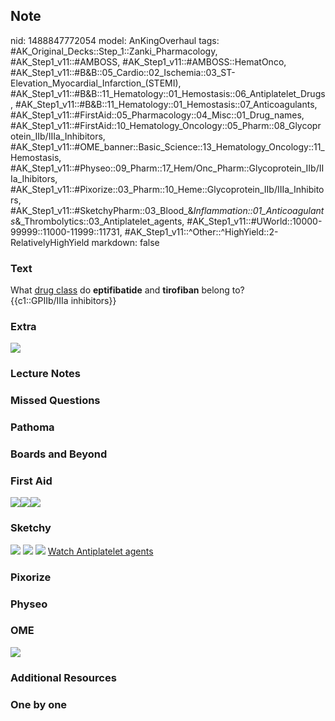 ## Note
nid: 1488847772054
model: AnKingOverhaul
tags: #AK_Original_Decks::Step_1::Zanki_Pharmacology, #AK_Step1_v11::#AMBOSS, #AK_Step1_v11::#AMBOSS::HematOnco, #AK_Step1_v11::#B&B::05_Cardio::02_Ischemia::03_ST-Elevation_Myocardial_Infarction_(STEMI), #AK_Step1_v11::#B&B::11_Hematology::01_Hemostasis::06_Antiplatelet_Drugs, #AK_Step1_v11::#B&B::11_Hematology::01_Hemostasis::07_Anticoagulants, #AK_Step1_v11::#FirstAid::05_Pharmacology::04_Misc::01_Drug_names, #AK_Step1_v11::#FirstAid::10_Hematology_Oncology::05_Pharm::08_Glycoprotein_IIb/IIIa_Inhibitors, #AK_Step1_v11::#OME_banner::Basic_Science::13_Hematology_Oncology::11_Hemostasis, #AK_Step1_v11::#Physeo::09_Pharm::17_Hem/Onc_Pharm::Glycoprotein_IIb/IIIa_Ihibitors, #AK_Step1_v11::#Pixorize::03_Pharm::10_Heme::Glycoprotein_IIb/IIIa_Inhibitors, #AK_Step1_v11::#SketchyPharm::03_Blood_&_Inflammation::01_Anticoagulants_&_Thrombolytics::03_Antiplatelet_agents, #AK_Step1_v11::#UWorld::10000-99999::11000-11999::11731, #AK_Step1_v11::^Other::^HighYield::2-RelativelyHighYield
markdown: false

### Text
<div>
  What <u>drug class</u> do <b>eptifibatide</b> and
  <b>tirofiban</b> belong to?
</div>
<div>
  {{c1::GPIIb/IIIa inhibitors}}
</div>

### Extra
<img src="paste-771612349563396.jpg">

### Lecture Notes


### Missed Questions


### Pathoma


### Boards and Beyond


### First Aid
<img src="paste-38255273705475.jpg"><img src=
"paste-362512419651587.jpg"><img src="paste-372133146394627.jpg">

### Sketchy
<img src="paste-15633680957443.jpg"> <img src=
"Screen%20Shot%202019-09-23%20at%209.07.36%20AM.png"> <img src=
"Screen%20Shot%202019-09-23%20at%209.08.10%20AM.png"> <a href=
"https://dashboard.sketchy.com/study/medical/courses/medical-pharmacology/units/medical-pharmacology-blood-inflammation/videos/medical-pharmacology-blood-and-inflammation-anticoagulants-and-thrombolytics-antiplatelet-agents?utm_source=anki&utm_medium=partnership&utm_campaign=february_update&utm_content=medical">
Watch Antiplatelet agents</a>

### Pixorize


### Physeo


### OME
<div class="ome-widget">
  <a href=
  "https://onlinemeded.org/spa/heme-onc/hemostasis/acquire?ref=anki">
  <img src="_OME_AnkiFlashcards_Lesson_3.png"></a>
</div>

### Additional Resources


### One by one


